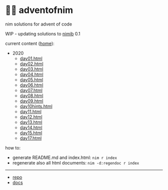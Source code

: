 # 🎄👑 adventofnim

nim solutions for advent of code

WIP - updating solutions to [nimib](https://github.com/pietroppeter/nimib) 0.1

current content ([home](index.html)):

* 2020
  - [day01.html](https://pietroppeter.github.io/adventofnim/2020/day01.html)
  - [day02.html](https://pietroppeter.github.io/adventofnim/2020/day02.html)
  - [day03.html](https://pietroppeter.github.io/adventofnim/2020/day03.html)
  - [day04.html](https://pietroppeter.github.io/adventofnim/2020/day04.html)
  - [day05.html](https://pietroppeter.github.io/adventofnim/2020/day05.html)
  - [day06.html](https://pietroppeter.github.io/adventofnim/2020/day06.html)
  - [day07.html](https://pietroppeter.github.io/adventofnim/2020/day07.html)
  - [day08.html](https://pietroppeter.github.io/adventofnim/2020/day08.html)
  - [day09.html](https://pietroppeter.github.io/adventofnim/2020/day09.html)
  - [day10hints.html](https://pietroppeter.github.io/adventofnim/2020/day10hints.html)
  - [day11.html](https://pietroppeter.github.io/adventofnim/2020/day11.html)
  - [day12.html](https://pietroppeter.github.io/adventofnim/2020/day12.html)
  - [day13.html](https://pietroppeter.github.io/adventofnim/2020/day13.html)
  - [day14.html](https://pietroppeter.github.io/adventofnim/2020/day14.html)
  - [day15.html](https://pietroppeter.github.io/adventofnim/2020/day15.html)
  - [day17.html](https://pietroppeter.github.io/adventofnim/2020/day17.html)


how to:

* generate README.md and index.html: `nim r index`
* regenerate also all html documents: `nim -d:regendoc r index`


---

* [repo](https://github.com/pietroppeter/adventofnim/)
* [docs](https://pietroppeter.github.io/adventofnim/)



